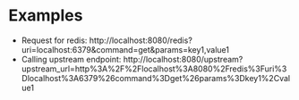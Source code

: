 # Examples

- Request for redis: http://localhost:8080/redis?uri=localhost:6379&command=get&params=key1,value1
- Calling upstream endpoint: http://localhost:8080/upstream?upstream_url=http%3A%2F%2Flocalhost%3A8080%2Fredis%3Furi%3Dlocalhost%3A6379%26command%3Dget%26params%3Dkey1%2Cvalue1